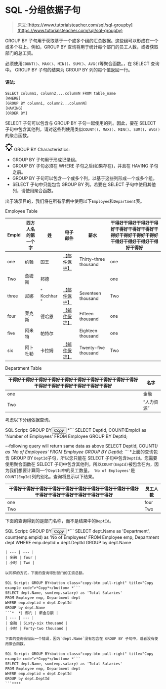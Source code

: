 # SQL -分组依据子句

> 原文:[https://www.tutorialsteacher.com/sql/sql-groupby](https://www.tutorialsteacher.com/sql/sql-groupby)

GROUP BY 子句用于获取基于一个或多个组的汇总数据。这些组可以形成在一个或多个柱上。例如，GROUP BY 查询将用于统计每个部门的员工人数，或者获取部门的总工资。

必须使用`COUNT()`、`MAX()`、`MIN()`、`SUM()`、`AVG()`等聚合函数。，在 SELECT 查询中。 GROUP BY 子句的结果为 GROUP BY 列的每个值返回一行。

#### 语法:

```
SELECT column1, column2,...columnN FROM table_name
[WHERE]
[GROUP BY column1, column2...columnN]
[HAVING]
[ORDER BY] 
```

SELECT 子句可以包含与 GROUP BY 子句一起使用的列。因此，要在 SELECT 子句中包含其他列，请对这些列使用类似`COUNT()`、`MAX()`、`MIN()`、`SUM()`、`AVG()`的聚合函数。

![](img/85db52f5404f0c468e1b194aa487d6a1.png)  GROUP BY Characteristics:

*   GROUP BY 子句用于形成记录组。
*   GROUP BY 子句必须在 WHERE 子句之后(如果存在)，并且在 HAVING 子句之前。
*   GROUP BY 子句可以包含一个或多个列，以基于这些列形成一个或多个组。
*   SELECT 子句中只能包含 GROUP BY 列。若要在 SELECT 子句中使用其他列，请使用聚合函数。

出于演示目的，我们将在所有示例中使用以下`Employee`和`Department`表。

Employee Table

| EmpId | 西方人名的第一个字 | 姓 | 电子邮件 | 薪水 | 干得好干得好干得好干得好干得好干得好干得好干得好干得好干得好干得好干得好干得好干得好干得好干得好 |
| --- | --- | --- | --- | --- | --- |
| one | 约翰 | 国王 | [【邮件保护】](/cdn-cgi/l/email-protection) | Thirty-three thousand | one |
| Two | 詹姆斯 | 邦德 |  |  | one |
| three | 尼娜 | " Kochhar " | [【邮件保护】](/cdn-cgi/l/email-protection) | Seventeen thousand | Two |
| four | 莱克斯 | 德哈恩 | [【邮件保护】](/cdn-cgi/l/email-protection) | Fifteen thousand | one |
| five | 阿米特 | 帕特尔 |  | Eighteen thousand | one |
| six | 阿卜杜勒 | 卡拉姆 | [【邮件保护】](/cdn-cgi/l/email-protection) | Twenty-five thousand | Two |

Department Table

| 干得好干得好干得好干得好干得好干得好干得好干得好干得好干得好干得好干得好干得好干得好干得好干得好 | 名字 |
| --- | --- |
| one | 金融 |
| Two | “人力资源” |

考虑以下分组依据查询。

SQL Script: GROUP BY<button class="copy-btn pull-right" title="Copy example code">*Copy*</button> *```
SELECT DeptId, COUNT(EmpId) as 'Number of Employees' 
FROM Employee
GROUP BY DeptId;

--following query will return same data as above
SELECT DeptId, COUNT(*) as 'No of Employees' 
FROM Employee
GROUP BY DeptId; 
```*  *上面的查询包含 GROUP BY `DeptId`子句，所以您只能在 SELECT 子句中包含`DeptId`。您需要使用聚合函数在 SELECT 子句中包含其他列，所以`COUNT(EmpId)`被包含在内，因为我们想要计算同一个`DeptId`中的员工数量。 `'No of Employees'`是`COUNT(EmpId)`列的别名。查询将显示以下结果。

| 干得好干得好干得好干得好干得好干得好干得好干得好干得好干得好干得好干得好干得好干得好干得好干得好 | 员工人数 |
| --- | --- |
| one | four |
| Two | Two |

下面的查询得到的是部门名称，而不是结果中的`DeptId`。

SQL Script: GROUP BY<button class="copy-btn pull-right" title="Copy example code">*Copy*</button> *```
SELECT dept.Name as 'Department', count(emp.empid) as 'No of Employees'
FROM Employee emp, Department dept
WHERE emp.deptid = dept.DeptId
GROUP by dept.Name 
```*  *| 部门 | 员工人数 |
| --- | --- |
| 金融 | four |
| 小时 | Two |

以同样的方式，下面的查询得到部门的工资总额。

SQL Script: GROUP BY<button class="copy-btn pull-right" title="Copy example code">*Copy*</button> *```
SELECT dept.Name, sum(emp.salary) as 'Total Salaries'
FROM Employee emp, Department dept
WHERE emp.deptid = dept.DeptId
GROUP by dept.Name 
```*  *| 部门 | 薪金总额 |
| --- | --- |
| 金融 | Sixty-six thousand |
| 小时 | Forty-two thousand |

下面的查询会抛出一个错误，因为`dept.Name`没有包含在 GROUP BY 子句中，或者没有使用聚合函数。

SQL Script: GROUP BY<button class="copy-btn pull-right" title="Copy example code">*Copy*</button> *```
SELECT dept.Name, sum(emp.salary) as 'Total Salaries'
FROM Employee emp, Department dept
WHERE emp.deptid = dept.DeptId
GROUP by dept.DeptId 
```****